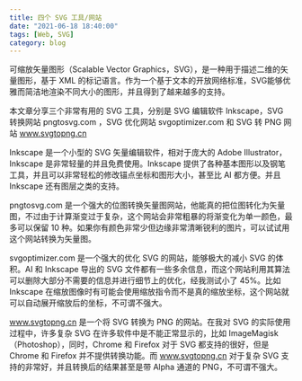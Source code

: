 ```yaml
---
title: 四个 SVG 工具/网站
date: "2021-06-18 18:40:00"
tags: [Web, SVG]
category: blog
---
```

可缩放矢量图形（Scalable Vector Graphics，SVG），是一种用于描述二维的矢量图形，基于 XML 的标记语言。作为一个基于文本的开放网络标准，SVG能够优雅而简洁地渲染不同大小的图形，并且得到了越来越多的支持。

本文章分享三个非常有用的 SVG 工具，分别是 SVG 编辑软件 Inkscape，SVG 转换网站 pngtosvg.com ，SVG 优化网站 svgoptimizer.com 和 SVG 转 PNG 网站 www.svgtopng.cn

<!-- more -->

Inkscape 是一个小型的 SVG 矢量编辑软件，相对于庞大的 Adobe Illustrator，Inkscape 是非常轻量的并且免费使用。Inkscape 提供了各种基本图形以及钢笔工具，并且可以非常轻松的修改锚点坐标和图形大小，甚至比 AI 都方便。并且 Inkscape 还有图层之类的支持。

pngtosvg.com 是一个强大的位图转换矢量图网站，他能真的把位图转化为矢量图，不过由于计算渐变过于复杂，这个网站会非常粗暴的将渐变化为单一颜色，最多可以保留 10 种。如果你有颜色非常少但边缘非常清晰锐利的图片，可以试试用这个网站转换为矢量图。

svgoptimizer.com 是一个强大的优化 SVG 的网站，能够极大的减小 SVG 的体积。AI 和 Inkscape 导出的 SVG 文件都有一些多余信息，而这个网站利用其算法可以删除大部分不需要的信息并进行细节上的优化，经我测试小了 45%。比如 Inkscape 在缩放图像时有可能会使用缩放指令而不是真的缩放坐标，这个网站就可以自动展开缩放后的坐标，不可谓不强大。

www.svgtopng.cn 是一个将 SVG 转换为 PNG 的网站。在我对 SVG 的实际使用过程中，许多复杂 SVG 在许多软件中是不能正常显示的，比如 ImageMagisk（Photoshop），同时，Chrome 和 Firefox 对于 SVG 都支持的很好，但是 Chrome 和 Firefox 并不提供转换功能。而 www.svgtopng.cn 对于复杂 SVG 支持的非常好，并且转换后的结果甚至是带 Alpha 通道的 PNG，不可谓不强大。